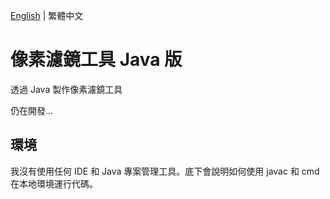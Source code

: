 [English](README.md) | 繁體中文
# 像素濾鏡工具 Java 版
透過 Java 製作像素濾鏡工具

仍在開發...

## 環境
我沒有使用任何 IDE 和 Java 專案管理工具。底下會說明如何使用 javac 和 cmd 在本地環境運行代碼。
